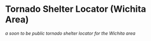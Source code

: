 # Tornado Shelter Locator (Wichita Area)
_a soon to be public tornado shelter locator for the Wichita area_

